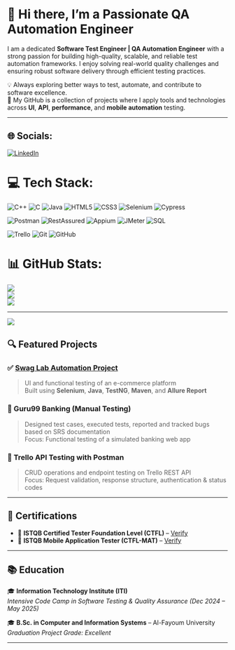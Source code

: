 # 👋 Hi there, I’m a Passionate QA Automation Engineer






I am a dedicated **Software Test Engineer | QA Automation Engineer** with a strong passion for building high-quality, scalable, and reliable test automation frameworks. I enjoy solving real-world quality challenges and ensuring robust software delivery through efficient testing practices.

💡 Always exploring better ways to test, automate, and contribute to software excellence.  
🚀 My GitHub is a collection of projects where I apply tools and technologies across **UI**, **API**, **performance**, and **mobile automation** testing.

---


## 🌐 Socials:
[![LinkedIn](https://img.shields.io/badge/LinkedIn-%230077B5.svg?logo=linkedin&logoColor=white)](https://linkedin.com/in/https://www.linkedin.com/in/osamaragab1/) 

# 💻 Tech Stack:

![C++](https://img.shields.io/badge/c++-%2300599C.svg?style=for-the-badge&logo=c%2B%2B&logoColor=white)
![C](https://img.shields.io/badge/c-%2300599C.svg?style=for-the-badge&logo=c&logoColor=white)
![Java](https://img.shields.io/badge/java-%23ED8B00.svg?style=for-the-badge&logo=openjdk&logoColor=white)
![HTML5](https://img.shields.io/badge/HTML5-E34F26?style=for-the-badge&logo=html5&logoColor=white)
![CSS3](https://img.shields.io/badge/CSS3-1572B6?style=for-the-badge&logo=css3&logoColor=white)
![Selenium](https://img.shields.io/badge/Selenium-43B02A?style=for-the-badge&logo=selenium&logoColor=white)
![Cypress](https://img.shields.io/badge/Cypress-17202C?style=for-the-badge&logo=cypress&logoColor=white)

![Postman](https://img.shields.io/badge/Postman-FF6C37?style=for-the-badge&logo=postman&logoColor=white) 
![RestAssured](https://img.shields.io/badge/RestAssured-6DB33F?style=for-the-badge&logo=java&logoColor=white)
![Appium](https://img.shields.io/badge/Appium-47226C?style=for-the-badge&logo=appium&logoColor=white)
![JMeter](https://img.shields.io/badge/JMeter-D22128?style=for-the-badge&logo=apachejmeter&logoColor=white)
![SQL](https://img.shields.io/badge/SQL-4479A1?style=for-the-badge&logo=postgresql&logoColor=white)

![Trello](https://img.shields.io/badge/Trello-%23026AA7.svg?style=for-the-badge&logo=Trello&logoColor=white) 
![Git](https://img.shields.io/badge/git-%23F05033.svg?style=for-the-badge&logo=git&logoColor=white) 
![GitHub](https://img.shields.io/badge/GitHub-181717?style=for-the-badge&logo=github&logoColor=white)


# 📊 GitHub Stats:
![](https://github-readme-stats.vercel.app/api?username=OSAMARAGAB1&theme=tokyonight&hide_border=false&include_all_commits=false&count_private=false)<br/>
![](https://nirzak-streak-stats.vercel.app/?user=OSAMARAGAB1&theme=tokyonight&hide_border=false)<br/>
![](https://github-readme-stats.vercel.app/api/top-langs/?username=OSAMARAGAB1&theme=tokyonight&hide_border=false&include_all_commits=false&count_private=false&layout=compact)

---
[![](https://visitcount.itsvg.in/api?id=OSAMARAGAB1&icon=0&color=0)](https://visitcount.itsvg.in)

<!-- Proudly created with GPRM ( https://gprm.itsvg.in ) -->
## 🔍 Featured Projects

### ✅ [Swag Lab Automation Project](https://github.com/OSAMARAGAB1/Swag-Lab-Project)
> UI and functional testing of an e-commerce platform  
> Built using **Selenium**, **Java**, **TestNG**, **Maven**, and **Allure Report**

### 🔧 Guru99 Banking (Manual Testing)
> Designed test cases, executed tests, reported and tracked bugs based on SRS documentation  
> Focus: Functional testing of a simulated banking web app

### 🔁 Trello API Testing with Postman
> CRUD operations and endpoint testing on Trello REST API  
> Focus: Request validation, response structure, authentication & status codes

---

## 📜 Certifications

- 📌 **ISTQB Certified Tester Foundation Level (CTFL)** – [Verify](http://scr.istqb.org/?number=240722052)
- 📌 **ISTQB Mobile Application Tester (CTFL-MAT)** – [Verify](http://scr.istqb.org/?number=250319011)

---

## 📚 Education

🎓 **Information Technology Institute (ITI)**  
*Intensive Code Camp in Software Testing & Quality Assurance (Dec 2024 – May 2025)*

🎓 **B.Sc. in Computer and Information Systems** – Al-Fayoum University  
*Graduation Project Grade: Excellent*

---

